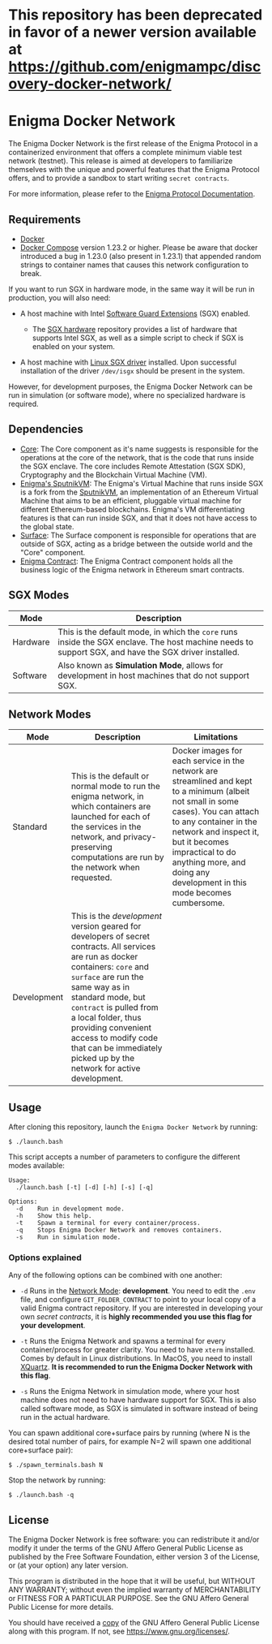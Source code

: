 # This repository has been deprecated in favor of a newer version available at https://github.com/enigmampc/discovery-docker-network/


# Enigma Docker Network

The Enigma Docker Network is the first release of the Enigma Protocol in a 
containerized environment that offers a complete minimum viable test network 
(testnet). This release is aimed at developers to familiarize themselves with 
the unique and powerful features that the Enigma Protocol offers, and to 
provide a sandbox to start writing `secret contracts`.

For more information, please refer to the 
[Enigma Protocol Documentation](https://enigma.co/protocol).

## Requirements

- [Docker](https://docs.docker.com/install/overview/)
- [Docker Compose](https://docs.docker.com/compose/install/) version 1.23.2 or higher. Please be aware that docker introduced a bug in 1.23.0 (also present in 1.23.1) that appended random strings to container names that causes this network configuration to break.

If you want to run SGX in hardware mode, in the same way it will be run in production, you will also need:

- A host machine with Intel [Software Guard Extensions](https://software.intel.com/en-us/sgx) (SGX) enabled.

  - The [SGX hardware](https://github.com/ayeks/SGX-hardware) repository 
    provides a list of hardware that supports Intel SGX, as well as a simple
    script to check if SGX is enabled on your system.

- A host machine with [Linux SGX driver](https://github.com/intel/linux-sgx-driver) 
  installed. Upon successful installation of the driver ``/dev/isgx`` should be
  present in the system.

However, for development purposes, the Enigma Docker Network can be run in simulation (or software mode), where no specialized hardware is required.

## Dependencies

- [Core](https://github.com/enigmampc/enigma-core): The Core component as it's name suggests is responsible for the operations at the core of the network, that is the code that runs inside the SGX enclave. The core includes Remote Attestation (SGX SDK), Cryptography and the Blockchain Virtual Machine (VM).
- [Enigma's SputnikVM](https://github.com/enigmampc/sputnikvm/): The Enigma's Virtual Machine that runs inside SGX is a fork from the [SputnikVM](https://github.com/ETCDEVTeam/sputnikvm), an implementation of an Ethereum Virtual Machine that aims to be an efficient, pluggable virtual machine for different Ethereum-based blockchains. Enigma's VM differentiating features is that can run inside SGX, and that it does not have access to the global state.
- [Surface](https://github.com/enigmampc/surface): The Surface component is responsible for operations that are outside of SGX, acting as a bridge between the outside world and the "Core" component.
- [Enigma Contract](https://github.com/enigmampc/enigma-contract): The Enigma Contract component holds all the business logic of the Enigma network in Ethereum smart contracts.

## SGX Modes

Mode | Description 
--- | ---
Hardware | This is the default mode, in which the `core` runs inside the SGX enclave. The host machine needs to support SGX, and have the SGX driver installed. 
Software | Also known as **Simulation Mode**, allows for development in host machines that do not support SGX.

## Network Modes

Mode | Description | Limitations
--- | --- | ---
Standard  | This is the default or normal mode to run the enigma network, in which containers are launched for each of the services in the network, and privacy-preserving computations are run by the network when requested. | Docker images for each service in the network are streamlined and kept to a minimum (albeit not small in some cases). You can attach to any container in the network and inspect it, but it becomes impractical to do anything more, and doing any development in this mode becomes cumbersome.
Development | This is the *development* version geared for developers of secret contracts. All services are run as docker containers: `core` and `surface` are run the same way as in standard mode, but `contract` is pulled from a local folder, thus providing convenient access to modify code that can be immediately picked up by the network for active development. | 

## Usage

After cloning this repository, launch the ``Enigma Docker Network`` by running: 

``$ ./launch.bash`` 

This script accepts a number of parameters to configure the different modes available:

```
Usage:
  ./launch.bash [-t] [-d] [-h] [-s] [-q]

Options:
  -d    Run in development mode.
  -h    Show this help.
  -t    Spawn a terminal for every container/process.
  -q    Stops Enigma Docker Network and removes containers.
  -s    Run in simulation mode.
```

### Options explained

Any of the following options can be combined with one another:

  * `-d` Runs in the [Network Mode](#network-modes): **development**. You need to edit the `.env` file, and configure `GIT_FOLDER_CONTRACT` to point to your local copy of a valid Enigma contract repository. If you are interested in developing your own *secret contracts*, it is **highly recommended you use this flag for your development**.

  * `-t` Runs the Enigma Network and spawns a terminal for every container/process for greater clarity. You need to have `xterm` installed. Comes by default in Linux distributions. In MacOS, you need to install [XQuartz](https://www.xquartz.org/). **It is recommended to run the Enigma Docker Network with this flag**.

  * `-s` Runs the Enigma Network in simulation mode, where your host machine does not need to have hardware support for SGX. This is also called software mode, as SGX is simulated in software instead of being run in the actual hardware.


You can spawn additional core+surface pairs by running (where N is the desired total number of pairs, for example N=2 will spawn one additional core+surface pair):

``$ ./spawn_terminals.bash N``

Stop the network by running:

``$ ./launch.bash -q``


## License

The Enigma Docker Network is free software: you can redistribute it and/or modify it under the terms of the GNU Affero General Public License as published by
the Free Software Foundation, either version 3 of the License, or (at your option) any later version.

This program is distributed in the hope that it will be useful, but WITHOUT ANY WARRANTY; without even the implied warranty of MERCHANTABILITY or FITNESS FOR A PARTICULAR PURPOSE.  See the GNU Affero General Public License for more details.

You should have received a [copy](LICENSE) of the GNU Affero General Public License along with this program.  If not, see <https://www.gnu.org/licenses/>.
